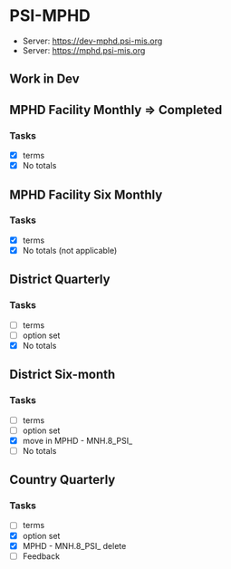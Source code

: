 # PSI-MPHD
* Server: https://dev-mphd.psi-mis.org
* Server: https://mphd.psi-mis.org

## Work in Dev

## MPHD Facility Monthly => Completed

### Tasks

- [x] terms
- [x] No totals

## MPHD Facility Six Monthly

### Tasks

- [x] terms
- [x] No totals (not applicable)

## District Quarterly

### Tasks

- [ ] terms
- [ ] option set
- [x] No totals

## District Six-month

### Tasks

- [ ] terms
- [ ] option set
- [x] move in MPHD - MNH.8_PSI_
- [ ] No totals

## Country Quarterly

### Tasks

- [ ] terms
- [x] option set
- [x] MPHD - MNH.8_PSI_ delete
- [ ] Feedback